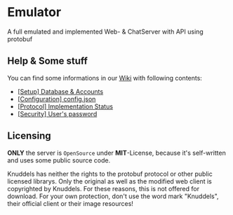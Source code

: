 # Emulator
A full emulated and implemented Web- &amp; ChatServer with API using protobuf

## Help & Some stuff
You can find some informations in our [Wiki](https://github.com/PineappleK3/Emulator/wiki/) with following contents:
* [[Setup] Database & Accounts](https://github.com/PineappleK3/Emulator/wiki/%5BSetup%5D-Database-&-Accounts)
* [[Configuration] config.json](https://github.com/PineappleK3/Emulator/wiki/%5BConfiguration%5D-config.json)
* [[Protocol] Implementation Status](https://github.com/PineappleK3/Emulator/wiki/%5BProtocol%5D-Implementation-Status)
* [[Security] User's password](https://github.com/PineappleK3/Emulator/wiki/%5BSecurity%5D-User's-password)

## Licensing
**ONLY** the server is `OpenSource` under **MIT**-License, because it's self-written and uses some public source code.

Knuddels has neither the rights to the protobuf protocol or other public licensed librarys. Only the original as well as the modified web client is copyrighted by Knuddels. For these reasons, this is not offered for download. For your own protection, don't use the word mark "Knuddels", their official client or their image resources!
